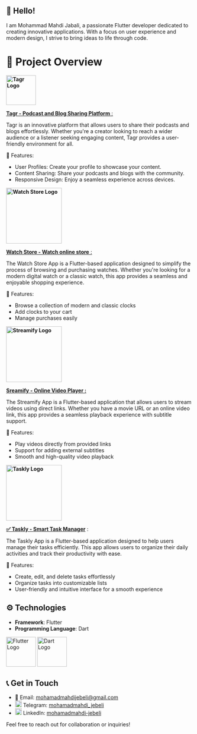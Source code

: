 ## 👋 Hello!
I am Mohammad Mahdi Jabali, a passionate Flutter developer dedicated to creating innovative applications. With a focus on user experience and modern design, I strive to bring ideas to life through code.

# 📜 Project Overview


[**<img src="https://github.com/user-attachments/assets/5ac7952b-c6c2-47b3-ad01-a513b752b07e" alt="Tagr Logo" width="80"/>**](https://github.com/MohamadMahdiJebeli/Tagr)

[**Tagr - Podcast and Blog Sharing Platform** :](https://github.com/MohamadMahdiJebeli/Tagr)

Tagr is an innovative platform that allows users to share their podcasts and blogs effortlessly. Whether you're a creator looking to reach a wider audience or a listener seeking engaging content, Tagr provides a user-friendly environment for all.

 🚀 Features:
- User Profiles: Create your profile to showcase your content.
- Content Sharing: Share your podcasts and blogs with the community.
- Responsive Design: Enjoy a seamless experience across devices.




[**<img src="https://github.com/user-attachments/assets/eec9e867-1479-4341-8f8b-b2ef2828565e" alt="Watch Store Logo" width="150"/>**](https://github.com/MohamadMahdiJebeli/WatchStore)

[**Watch Store - Watch online store** :](https://github.com/MohamadMahdiJebeli/WatchStore)

The Watch Store App is a Flutter-based application designed to simplify the process of browsing and purchasing watches. Whether you're looking for a modern digital watch or a classic watch, this app provides a seamless and enjoyable shopping experience.

 🚀 Features:
- Browse a collection of modern and classic clocks
- Add clocks to your cart
- Manage purchases easily



[**<img src="https://github.com/user-attachments/assets/3e727f9a-21e3-438f-9a3d-38f01f090717" alt="Streamify Logo" width="150"/>**](https://github.com/MohamadMahdiJebeli/Streamify)

[**Sreamify - Online Video Player :**](https://github.com/MohamadMahdiJebeli/Streamify)

The Streamify App is a Flutter-based application that allows users to stream videos using direct links. Whether you have a movie URL or an online video link, this app provides a seamless playback experience with subtitle support.  

🚀 Features:  

- Play videos directly from provided links  
- Support for adding external subtitles  
- Smooth and high-quality video playback


[**<img src="https://github.com/user-attachments/assets/4d7bdd2c-01a1-4d00-a583-a429d5520597" alt="Taskly Logo" width="150" />**](https://github.com/MohamadMahdiJebeli/Taskly)

[**✅ Taskly - Smart Task Manager**](https://github.com/MohamadMahdiJebeli/Taskly) : 

The Taskly App is a Flutter-based application designed to help users manage their tasks efficiently. This app allows users to organize their daily activities and track their productivity with ease.  

🚀 Features:  

- Create, edit, and delete tasks effortlessly  
- Organize tasks into customizable lists  
- User-friendly and intuitive interface for a smooth experience

## ⚙️ Technologies
- **Framework**: Flutter
- **Programming Language**: Dart

<img src="https://cdn-images-1.medium.com/v2/resize:fit:1200/1*5-aoK8IBmXve5whBQM90GA.png" alt="Flutter Logo" width="80" />  <img src="https://www.cnet.com/a/img/resize/b40e196dcdfe40b6167bf4619f5c3d2db2cc02da/hub/2011/11/23/9edaf184-f0f0-11e2-8c7c-d4ae52e62bcc/Dart_logo.png?auto=webp&fit=crop&height=1200&width=1200" alt="Dart Logo" width="80" />


## 📞 Get in Touch
- 📧 Email: [mohamadmahdijebeli@gmail.com](mailto:mohamadmahdijebeli@gmail.com)
- <img src="https://upload.wikimedia.org/wikipedia/commons/thumb/8/82/Telegram_logo.svg/1200px-Telegram_logo.svg.png" alt="Telegram Logo" width="18" /> Telegram: [mohamadmahdi_jebeli](https://t.me/mohamadmahdi_jebeli)
- <img src="https://encrypted-tbn0.gstatic.com/images?q=tbn:ANd9GcRokEYt0yyh6uNDKL8uksVLlhZ35laKNQgZ9g&s" alt="Linkedin Logo" width="18" /> LinkedIn: [mohamadmahdi-jebeli](https://www.linkedin.com/in/mohamadmahdi-jebeli)

Feel free to reach out for collaboration or inquiries!
